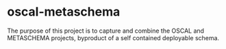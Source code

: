 # oscal-metaschema
The purpose of this project is to capture and combine the OSCAL and METASCHEMA projects, byproduct of a self contained deployable schema.
